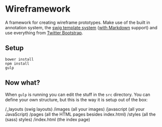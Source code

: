 # Wireframework

A framework for creating wireframe prototypes. Make use of the built in annotation system, the [swig template system](http://paularmstrong.github.io/swig/) ([with Markdown](https://www.npmjs.org/package/gulp-swig) support) and use everything from [Twitter Bootstrap](http://getbootstrap.com).

## Setup
```
bower install
npm install
gulp
```

## Now what?
When `gulp` is running you can edit the stuff in the `src` directory. You can define your own structure, but this is the way it is setup out of the box:

/_layouts (swig layouts)
/images (all your images)
/javascript (all your JavaScript)
/pages (all the HTML pages besides index.html)
/styles (all the (sass) styles)
/index.html (the index page)